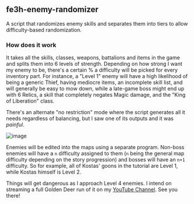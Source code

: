 ## fe3h-enemy-randomizer

A script that randomizes enemy skills and separates them into tiers to allow difficulty-based randomization.

### How does it work

It takes all the skills, classes, weapons, battalions and items in the game and splits them into 6 levels of strength. Depending on how strong I want my enemy to be, there's a certain % a difficulty will be picked for every inventory part.
For instance, a "Level 1" enemy will have a high likelihood of being a generic Thief, having mediocre items, an incomplete skill list, and will generally be easy to mow down, while a late-game boss might end up with 6 Relics, a skill that completely negates Magic damage, and the "King of Liberation" class.

There's an alternate "no restriction" mode where the script generates all it needs regardless of balancing, but I saw one of its outputs and it was _painful_.

![image](https://github.com/user-attachments/assets/6a9324f7-ee62-42a7-829e-9be4354605f4)

Enemies will be edited into the maps using a separate program. Non-boss enemies will have a `n` difficulty assigned to them (`n` being the general map difficulty depending on the story progression) and bosses will have an `n+1` difficulty. So for example, all of Kostas' goons in the tutorial are Level 1, while Kostas himself is Level 2.

Things will get dangerous as I approach Level 4 enemies. I intend on streaming a full Golden Deer run of it on my [YouTube Channel](https://youtube.com/@n_tonio36). See you there!
